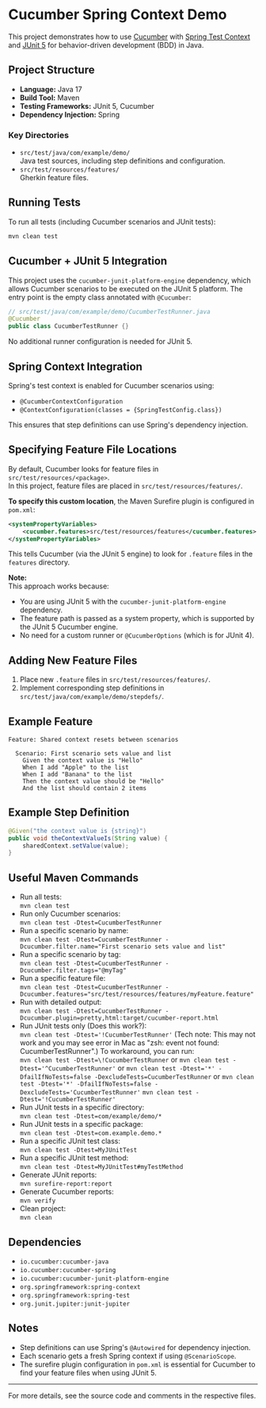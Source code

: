 # Cucumber Spring Context Demo

This project demonstrates how to use [Cucumber](https://cucumber.io/) with [Spring Test Context](https://docs.spring.io/spring-framework/docs/current/reference/html/testing.html#testcontext-framework) and [JUnit 5](https://junit.org/junit5/) for behavior-driven development (BDD) in Java.

## Project Structure

- **Language:** Java 17
- **Build Tool:** Maven
- **Testing Frameworks:** JUnit 5, Cucumber
- **Dependency Injection:** Spring

### Key Directories

- `src/test/java/com/example/demo/`  
  Java test sources, including step definitions and configuration.
- `src/test/resources/features/`  
  Gherkin feature files.

## Running Tests

To run all tests (including Cucumber scenarios and JUnit tests):

```sh
mvn clean test
```

## Cucumber + JUnit 5 Integration

This project uses the `cucumber-junit-platform-engine` dependency, which allows Cucumber scenarios to be executed on the JUnit 5 platform. The entry point is the empty class annotated with `@Cucumber`:

```java
// src/test/java/com/example/demo/CucumberTestRunner.java
@Cucumber
public class CucumberTestRunner {}
```

No additional runner configuration is needed for JUnit 5.

## Spring Context Integration

Spring's test context is enabled for Cucumber scenarios using:

- `@CucumberContextConfiguration`
- `@ContextConfiguration(classes = {SpringTestConfig.class})`

This ensures that step definitions can use Spring's dependency injection.

## Specifying Feature File Locations

By default, Cucumber looks for feature files in `src/test/resources/<package>`.  
In this project, feature files are placed in `src/test/resources/features/`.

**To specify this custom location**, the Maven Surefire plugin is configured in `pom.xml`:

```xml
<systemPropertyVariables>
    <cucumber.features>src/test/resources/features</cucumber.features>
</systemPropertyVariables>
```

This tells Cucumber (via the JUnit 5 engine) to look for `.feature` files in the `features` directory.

**Note:**  
This approach works because:
- You are using JUnit 5 with the `cucumber-junit-platform-engine` dependency.
- The feature path is passed as a system property, which is supported by the JUnit 5 Cucumber engine.
- No need for a custom runner or `@CucumberOptions` (which is for JUnit 4).

## Adding New Feature Files

1. Place new `.feature` files in `src/test/resources/features/`.
2. Implement corresponding step definitions in `src/test/java/com/example/demo/stepdefs/`.

## Example Feature

```gherkin
Feature: Shared context resets between scenarios

  Scenario: First scenario sets value and list
    Given the context value is "Hello"
    When I add "Apple" to the list
    When I add "Banana" to the list
    Then the context value should be "Hello"
    And the list should contain 2 items
```

## Example Step Definition

```java
@Given("the context value is {string}")
public void theContextValueIs(String value) {
    sharedContext.setValue(value);
}
```

## Useful Maven Commands

- Run all tests:  
  `mvn clean test`
- Run only Cucumber scenarios:  
  `mvn clean test -Dtest=CucumberTestRunner`
- Run a specific scenario by name:  
  `mvn clean test -Dtest=CucumberTestRunner -Dcucumber.filter.name="First scenario sets value and list"`
- Run a specific scenario by tag:  
  `mvn clean test -Dtest=CucumberTestRunner -Dcucumber.filter.tags="@myTag"`
- Run a specific feature file:  
  `mvn clean test -Dtest=CucumberTestRunner -Dcucumber.features="src/test/resources/features/myFeature.feature"`
- Run with detailed output:  
  `mvn clean test -Dtest=CucumberTestRunner -Dcucumber.plugin=pretty,html:target/cucumber-report.html`
- Run JUnit tests only (Does this work?):  
  `mvn clean test -Dtest='!CucumberTestRunner'`
  (Tech note: This may not work and you may see error in Mac as "zsh: event not found: CucumberTestRunner".)
  To workaround, you can run:  
  `mvn clean test -Dtest=\!CucumberTestRunner` or `mvn clean test -Dtest='^CucumberTestRunner'` or `mvn clean test -Dtest='*' -DfailIfNoTests=false -DexcludeTests=CucumberTestRunner` or `mvn clean test -Dtest='*' -DfailIfNoTests=false -DexcludeTests='CucumberTestRunner'`
  `mvn clean test -Dtest='!CucumberTestRunner'`
- Run JUnit tests in a specific directory:  
  `mvn clean test -Dtest=com/example/demo/*`
- Run JUnit tests in a specific package:  
  `mvn clean test -Dtest=com.example.demo.*`
- Run a specific JUnit test class:  
  `mvn clean test -Dtest=MyJUnitTest`
- Run a specific JUnit test method:  
  `mvn clean test -Dtest=MyJUnitTest#myTestMethod`
- Generate JUnit reports:  
  `mvn surefire-report:report`
- Generate Cucumber reports:  
  `mvn verify`
- Clean project:  
  `mvn clean`

## Dependencies

- `io.cucumber:cucumber-java`
- `io.cucumber:cucumber-spring`
- `io.cucumber:cucumber-junit-platform-engine`
- `org.springframework:spring-context`
- `org.springframework:spring-test`
- `org.junit.jupiter:junit-jupiter`

## Notes

- Step definitions can use Spring's `@Autowired` for dependency injection.
- Each scenario gets a fresh Spring context if using `@ScenarioScope`.
- The surefire plugin configuration in `pom.xml` is essential for Cucumber to find your feature files when using JUnit 5.

---

For more details, see the source code and comments in the respective files.
```
